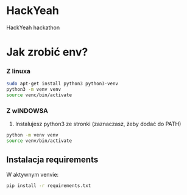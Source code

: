 # HackYeah
HackYeah hackathon

# Jak zrobić env?

### Z linuxa

```bash
sudo apt-get install python3 python3-venv
python3 -m venv venv
source venc/bin/activate
```

### Z wINDOWSA

1. Instalujesz python3 ze stronki (zaznaczasz, żeby dodać do PATH)
```bash
python -m venv venv
source venv/bin/activate
```

## Instalacja requirements
W aktywnym venvie:
```bash
pip install -r requirements.txt
```
